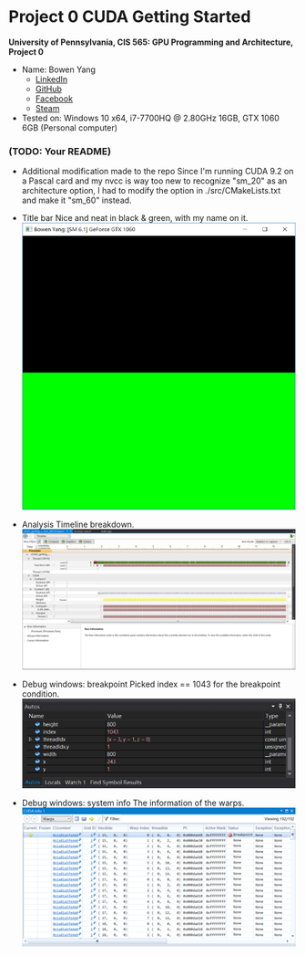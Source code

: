 Project 0 CUDA Getting Started
====================

**University of Pennsylvania, CIS 565: GPU Programming and Architecture, Project 0**

* Name: Bowen Yang
  * [LinkedIn](https://www.linkedin.com/in/%E5%8D%9A%E6%96%87-%E6%9D%A8-83bba6148)
  * [GitHub](https://github.com/Grillnov)
  * [Facebook](https://www.facebook.com/yang.bowen.7399)
  * [Steam](https://steamcommunity.com/id/grillnov)
* Tested on: Windows 10 x64, i7-7700HQ @ 2.80GHz 16GB, GTX 1060 6GB (Personal computer)

### (TODO: Your README)

* Additional modification made to the repo
  Since I'm running CUDA 9.2 on a Pascal card and my nvcc is way too new to recognize "sm_20" as an architecture option, I had to modify the option in ./src/CMakeLists.txt and make it "sm_60" instead.

* Title bar
Nice and neat in black & green, with my name on it.
  ![](images/Titlebar.png)
  
* Analysis
Timeline breakdown.
  ![](images/Timeline.png)
  
* Debug windows: breakpoint
Picked index == 1043 for the breakpoint condition.
  ![](images/auto.png)

* Debug windows: system info
The information of the warps.
  ![](images/info.png)
